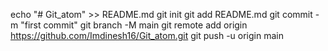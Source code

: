 echo "# Git_atom" >> README.md
git init
git add README.md
git commit -m "first commit"
git branch -M main
git remote add origin https://github.com/Imdinesh16/Git_atom.git
git push -u origin main